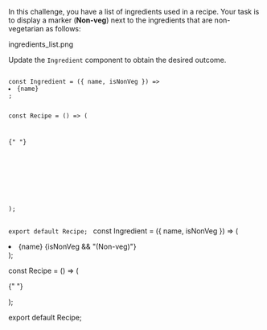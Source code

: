 In this challenge, you have a list of ingredients used in a recipe. Your task is to display a marker (**Non-veg**) next to the ingredients that are non-vegetarian as follows:

<image>ingredients_list.png</image>

Update the `Ingredient` component to obtain the desired outcome.

<codeblock language="reactjs" type="exercise" testMode="fixedInput">
<code>
const Ingredient = ({ name, isNonVeg }) => <li>{name}</li>;

const Recipe = () => (

{" "}
<ul>
  <Ingredient isNonVeg={false} name="Tomato" />
  <Ingredient isNonVeg name="Chicken" />
  <Ingredient isNonVeg={false} name="Onion" />
</ul>
);

export default Recipe;
</code>
<solution>
const Ingredient = ({ name, isNonVeg }) => (
  <li>
    {name} {isNonVeg && "(Non-veg)"}
  </li>
);

const Recipe = () => (

{" "}
<ul>
  <Ingredient isNonVeg={false} name="Tomato" />
  <Ingredient isNonVeg name="Chicken" />
  <Ingredient isNonVeg={false} name="Onion" />
</ul>
);

export default Recipe;
</solution>
</codeblock>
